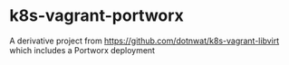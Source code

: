 # k8s-vagrant-portworx
A derivative project from https://github.com/dotnwat/k8s-vagrant-libvirt which includes a Portworx deployment
